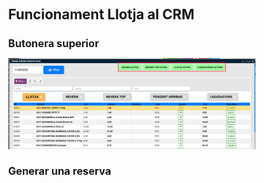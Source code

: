 # Funcionament Llotja al CRM

## Butonera superior

![top_buttons_image]

<SqlViewer file="puignau\CRM\llotja_crm\vPers_Gestio_Articles_Reserva_Actius.sql"/>

## Generar una reserva

<SqlViewer file="puignau\CRM\llotja_crm\pPers_Gestio_Articles_Reserva_IU.sql"/>

[top_buttons_image]: /puignau\CRM\llotja_crm/top_buttons_image.png
